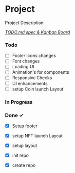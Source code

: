 # Project

Project Description

<em>[TODO.md spec & Kanban Board](https://bit.ly/3fCwKfM)</em>

### Todo

- [ ] Footer Icons changes  
- [ ] Font changes  
- [ ] Loading UI  
- [ ] Animation's for components  
- [ ] Responsive Checks  
- [ ] UI enhancements  
- [ ] setup Coin launch Layout  

### In Progress


### Done ✓

- [x] Setup footer  
- [x] setup NFT launch Layout  
- [x] setup layout  
- [x] init repo  
- [x] create repo  

